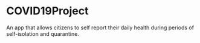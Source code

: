 # COVID19Project
An app that allows citizens to self report their daily health during periods of self-isolation and quarantine.
